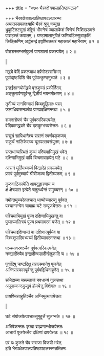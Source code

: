 +++
title = "०७० भैरवक्षेत्रपालप्रतिष्ठापटलः"

+++
भैरवक्षेत्रपालप्रतिष्ठापटलप्रारम्भः    
अथातस्सम्प्रवक्ष्यामि भैरवं श्रुणु षण्मुख  
भ्रुकुटितटमुखं दंष्ट्रिणं भीमनेत्रं ज्वालाकेशं त्रिणेत्रं त्रिशिखडमरुं  
पाशहस्तं कपालम् । घण्टामालाभूषितं फणिघटिस्सूत्राकृतिं  
किङ्किणिम् अर्द्धचन्द्रं हृवृश्चिकधरं महाकालं महाभैरवम् ॥ १ ॥


षोडशस्तम्भसंयुक्तं यागशालां प्रकल्पयेत् ॥ २ ॥



|  

मद्ध्ये वेदिं प्रकल्प्याथ दर्पणोदरसन्निभम्  
पूर्वाद्यष्टदिशि चैव पूर्ववत्कुण्डमुच्यते ॥ ३ ॥


इन्द्रईशानयोर्मद्ध्ये वृत्तकुण्डं प्रकीर्तितम्  
अङ्कुरार्पणपूर्वन्तु द्वितीयं नयनमोक्षणम् ॥ ४ ॥


तृतीय्यं रत्नविन्यासं बिम्बशुद्धिमतः परम्  
जलाधिवासनञ्चैव ग्रामप्रदक्षिणन्तथा ॥ ५ ॥


शयनारोपणं चैव पूर्ववत्परिकल्पयेत्  
वेदिकामद्ध्यमे चैव दशकुम्भन्न्यसेत्ततः ॥ ६ ॥


ससूत्रं सापिधानैश्च सरत्नं स्वर्णपङ्कजम्  
सकूर्चं नालिकेरञ्च चूतपल्लवसंयुतम् ॥ ७ ॥


सप्तधान्यस्थितं कुम्भं पश्चिमाभिमुखं भवेत्  
दक्षिणाभिमुखं वापि बिम्बमावाहयेत् घटे ॥ ८ ॥


आसनं मूर्तिमभ्यर्च्य विद्यादेहं प्रकल्पयेत्  
प्रणवं पूर्वमुच्चार्य श्रीबीजञ्च द्वितीय्यकम् ॥ ९ ॥


कुरुवाटिकायेति आपदुद्धारणाय च  
क्षं क्षेत्रपाल इत्येते चतुर्त्थ्यन्तं समुच्चरन् ॥ १० ॥


नमोन्तमुच्चरेत्पश्चात् भाष्योच्चारन्तु पूर्ववत्  
पश्चान्मन्त्रेण चावाह्य घटे सम्पूजयेत्ततः ॥ ११ ॥


पश्चिमाभिमुखं पूज्य दक्षिणाभिमुखन्तु वा  
पुष्पाञ्जलित्रयं पूज्य प्रथमावरणं यजेत् ॥ १२ ॥


पश्चिमाद्दक्षिणान्तं वा दक्षिणात्पूर्वमेव वा  
विश्वशूपादिमभ्यर्च्य द्वितीय्यावरणन्तथा ॥ १३ ॥


पञ्चमावरणञ्चैव पूर्ववत्परिकल्पयेत्  
नन्द्यादींश्चैव इन्द्रादीन्वज्रादीन्हेतुकादि च ॥ १४ ॥


पूर्वादिषु चाष्टदिक्षु तत्तत्स्थानेषु पूजयेत्  
अग्निसंस्कारपूर्वन्तु पूर्ववद्विधिनाहुनेत् ॥ १५ ॥


समिदाज्य चरून्लाजं नवधान्यं गुलन्तथा  
अपूपान्कन्दकुसुमं होमयेत्तु विशेषतः ॥ १६ ॥


प्रायश्चित्ताहुतिञ्चैव अग्निमुत्थापयेत्ततः  

|  

घटे संयोजयेत्पश्चात्सुमुहूर्त्ते सुलग्नके ॥ १७ ॥


अभिषेकन्ततः कृत्वा ब्राह्मणान्भोजयेत्ततः  
आचार्यं पूजयेच्चैव दक्षिणां दापयेत्ततः ॥ १८ ॥


एवं यः कुरुते चैव सराजा विजयी भवेत्  
इति भैरवक्षेत्रपालप्रतिष्ठापटलस्सप्ततितमः  
